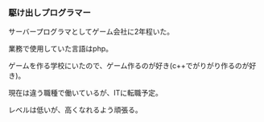 ### 駆け出しプログラマー

サーバープログラマとしてゲーム会社に2年程いた。

業務で使用していた言語はphp。

ゲームを作る学校にいたので、ゲーム作るのが好き(c++でがりがり作るのが好き)。

現在は違う職種で働いているが、ITに転職予定。

レベルは低いが、高くなれるよう頑張る。


